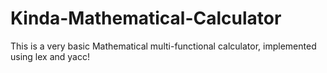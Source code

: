 # Kinda-Mathematical-Calculator
This is a very basic Mathematical multi-functional calculator, implemented using lex and yacc!

